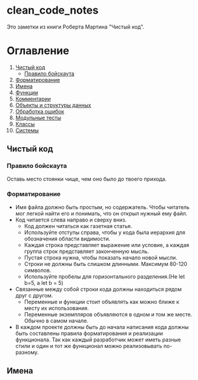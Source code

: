 # clean_code_notes
Это заметки из книги Роберта Мартина "Чистый код".

# Оглавление
1. [Чистый код](#Чистый-код)
     - [Правило бойскаута](#Правило-бойскаута)
2. [Форматирование](#Форматирование)
3. [Имена](#Имена)
4. [Функции](#Функции)
5. [Комментарии](#Комментарии)
6. [Объекты и структуры данных](#Объекты-и-структуры-данных)
7. [Обработка ошибок](#Обработка-ошибок)
8. [Модульные тесты](#Модульные-тесты)
9. [Классы](#Классы)
10. [Системы](#Системы)

## Чистый код
### Правило бойскаута
Оставь место стоянки чище, чем оно было до твоего прихода.

### Форматирование
- Имя файла должно быть простым, но содержатель. Чтобы читатель мог легкой найти его и понимать, что он открыл нужный ему файл.
- Код читается слева направо и сверху вниз.
    - Код должен читаться как газетная статья.
    - Используйте отступы справа, чтобы у кода была иерархия для обозначения области видимости.
    - Каждая строка представляет выражение или условие, а каждая группа строк представляет законченную мысль.
    - Пустая строка нужна, чтобы показать начало новой мысли.
    - Строки не должны быть слишком длинными. Максимум 80-120 символов.
    - Используйте пробелы для горизонтального разделения.(Не let b=5, а let b = 5)
- Связанные между собой строки кода должны находиться рядом друг с другом.
    - Переменные и функции  стоит объявлять как можно ближе к месту их использования.
    - Переменные экземпляров объявляются в одном и том же месте. Обычно в самом начале.
- В каждом проекте должны быть до начала написания кода должны быть составлены правила форматирования и реализации функционала. Так как каждый разработчик может иметь разные стили и один и тот же функционал можно реализовывать по-разному.

## Имена
